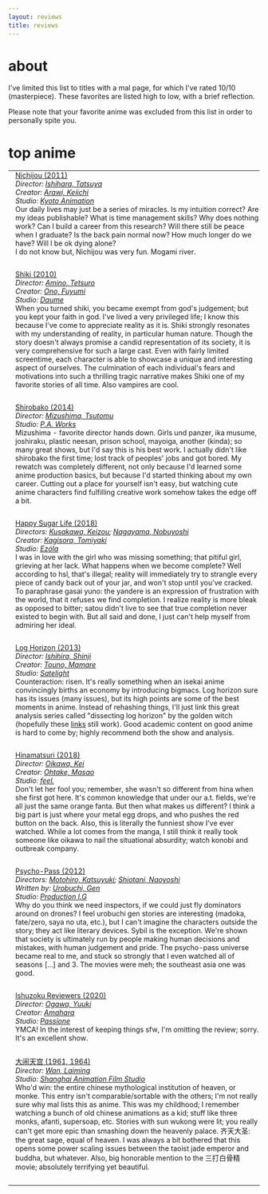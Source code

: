 ```yaml
---
layout: reviews
title: reviews
---
```



# about

<!-- Is atla an anime? invincible? bojack horseman? adventure time? arknights? muse dash? <a href='https://steamcommunity.com/workshop/filedetails/?id=756755380'>ck2</a>? -->

I've limited this list to titles with a mal page, for which I've rated 10/10 (masterpiece).  These favorites are listed high to low, with a brief reflection.

<!-- Entries ending with (\*) indicate that I'm incredibly dissatisfied with what I've written, but don't have time to do the show justice. -->

Please note that your favorite anime was excluded from this list in order to personally spite you.


# top anime

<style>
.pad_show_thumbs {
    /*top right bottom left*/
    padding: 0em 0em 2em 0em;
}
.pad_reviews {
    /*top right bottom left*/
    padding: 0em 0em 2em 1em;
    width: 100%;
}
</style>
<table cellspacing='0' cellpadding='0' border='0'>
<tbody>
<tr>
    <td class=pad_show_thumbs>
        <img src='/assets/img/shows/nichijou.webp' class='thumbnail-big'>
    </td>
    <td class=pad_reviews>
        <a href='https://myanimelist.net/anime/10165/Nichijou' class=darktext>Nichijou (2011)</a>
        <br>
        <i class=darktext>
            Director: <a href='https://myanimelist.net/people/5055/Tatsuya_Ishihara'>Ishihara, Tatsuya</a>
            <br>
            Creator: <a href='https://myanimelist.net/people/3504/Keiichi_Arawi'>Arawi, Keiichi</a>
            <br>
            Studio: <a href='https://myanimelist.net/anime/producer/2/Kyoto_Animation'>Kyoto Animation</a>
        </i>
        <br>
        <label class=darktext>
            Our daily lives may just be a series of miracles.
        </label>
        <!-- <br> -->
        Is my intuition correct?  Are my ideas publishable?
        What is time management skills?
        Why does nothing work?
        Can I build a career from this research?
        Will there still be peace when I graduate?
        Is the back pain normal now?
        How much longer do we have?
        Will I be ok dying alone?
        <br>
        I do not know but, Nichijou was very fun.  Mogami river.
    </td>
</tr>
<tr>
    <td class=pad_show_thumbs>
        <img src='/assets/img/shows/shiki.webp' class='thumbnail-big'>
    </td>
    <td class=pad_reviews>
        <a href='https://myanimelist.net/anime/7724/Shiki' class=darktext>Shiki (2010)</a>
        <br>
        <i class=darktext>
            Director: <a href='https://myanimelist.net/people/9826/Tetsuro_Amino'>Amino, Tetsuro</a>
            <br>
            Creator: <a href='https://myanimelist.net/people/2723/Fuyumi_Ono'>Ono, Fuyumi</a>
            <br>
            Studio: <a href='https://myanimelist.net/anime/producer/39/Daume'>Daume</a>
        </i>
        <br>
        <label class=darktext>
            When you turned shiki, you became exempt from god's judgement; but you kept your faith in god.
        </label>
        <!-- <br> -->
        <!-- I used to look down on moral arguments; they seemed terribly inconsistent as a basis for justifying behavior.  Here's the funny thing though: "justification for behavior should be consistent" is a moral argument.  I eventually just accepted that people simply act on their own values.  Quite straightforward when you say it out loud, but it's hard to find good works that express this concept well; aside from shiki, I haven't seen any anime that nails it. -->
        I've lived a very privileged life; I know this because I've come to appreciate reality as it is.  Shiki strongly resonates with my understanding of reality, in particular human nature.  Though the story doesn't always promise a candid representation of its society, it is very comprehensive for such a large cast.  Even with fairly limited screentime, each character is able to showcase a unique and interesting aspect of ourselves.  The culmination of each individual's fears and motivations into such a thrilling tragic narrative makes Shiki one of my favorite stories of all time.  Also vampires are cool.
        <!-- <br>* -->
    </td>
</tr>
<tr>
    <td class=pad_show_thumbs>
        <img src='/assets/img/shows/shirobako.webp' class='thumbnail-big'>
    </td>
    <td class=pad_reviews>
        <a href='https://myanimelist.net/anime/25835/Shirobako' class=darktext>Shirobako (2014)</a>
        <br>
        <i class=darktext>
            Director: <a href='https://myanimelist.net/people/9552/Tsutomu_Mizushima'>Mizushima, Tsutomu</a>
            <br>
            Studio: <a href='https://myanimelist.net/anime/producer/132/PA_Works'>P.A. Works</a>
        </i>
        <br>
        <label class=darktext>
            Mizushima - favorite director hands down.
        </label>
        <!-- <br> -->
        Girls und panzer, ika musume, joshiraku, plastic neesan, prison school, mayoiga, another (kinda); so many great shows, but I'd say this is his best work.  I actually didn't like shirobako the first time; lost track of peoples' jobs and got bored.  My rewatch was completely different, not only because I'd learned some anime production basics, but because I'd started thinking about my own career.  Cutting out a place for yourself isn't easy, but watching cute anime characters find fulfilling creative work somehow takes the edge off a bit. <!-- <br>* -->
    </td>
</tr>
<tr>
    <td class=pad_show_thumbs>
        <img src='/assets/img/shows/happy_sugar_life.webp' class='thumbnail-big'>
    </td>
    <td class=pad_reviews>
        <a href='https://myanimelist.net/anime/37517/Happy_Sugar_Life' class=darktext>Happy Sugar Life (2018)</a>
        <br>
        <i class=darktext>
            Directors: <a href='https://myanimelist.net/people/12655/Keizou_Kusakawa'>Kusakawa, Keizou</a>; <a href='https://myanimelist.net/people/47948/Nobuyoshi_Nagayama'>Nagayama, Nobuyoshi</a>
            <br>
            Creator: <a href='https://myanimelist.net/people/13563/Tomiyaki_Kagisora'>Kagisora, Tomiyaki</a>
            <br>
            Studio: <a href='https://myanimelist.net/anime/producer/1864/Ez%CF%8Cla'>Ezόla</a>
        </i>
        <br>
        <label class=darktext>
            I was in love with the girl who was missing something; that pitiful girl, grieving at her lack.
        </label>
        <!-- <br> -->
        <!-- Honestly, I don't know why I like hsl.  It's engaging and well-produced, but this doesn't make it special.  Unlike the other 10/10s there's no thesis that really satisfies me, yet I'm still compelled to put it high on my list.  This has been on my mind for years, but I still can't figure it out; maybe there's just something wrong with me.  I wanted to write something more meaningful, but for now all I can say is that it's a good story about finding utter completeness. -->
        What happens when we become complete?  Well according to hsl, that's illegal; reality will immediately try to strangle every piece of candy back out of your jar, and won't stop until you've cracked.  To paraphrase gasai yuno: the yandere is an expression of frustration with the world, that it refuses we find completion.  I realize reality is more bleak as opposed to bitter; satou didn't live to see that true completion never existed to begin with.  But all said and done, I just can't help myself from admiring her ideal.
        <!-- <br>* -->
    </td>
</tr>
<tr>
    <td class=pad_show_thumbs>
        <img src='/assets/img/shows/log_horizon.webp' class='thumbnail-big'>
    </td>
    <td class=pad_reviews>
        <a href='https://myanimelist.net/anime/17265/Log_Horizon' class=darktext>Log Horizon (2013)</a>
        <br>
        <i class=darktext>
            Director: <a href='https://myanimelist.net/people/8743/Shinji_Ishihira'>Ishihira, Shinji</a>
            <br>
            Creator: <a href='https://myanimelist.net/people/13135/Mamare_Touno'>Touno, Mamare</a>
            <br>
            Studio: <a href='https://myanimelist.net/anime/producer/41/Satelight'>Satelight</a>
        </i>
        <br>
        <label class=darktext>
            Counteraction: risen.
        </label>
        <!-- <br> -->
        It's really something when an isekai anime convincingly births an economy by introducing bigmacs.  Log horizon sure has its issues (many issues), but its high points are some of the best moments in anime.  Instead of rehashing things, I'll just link this great analysis series called "dissecting log horizon" by the golden witch (hopefully these <a href="https://youtube.com/playlist?list=PLdOsb-MYEc0HUfrzXw2ZukWWYQD7x6ia8">links</a> still work).  Good academic content on good anime is hard to come by; highly recommend both the show and analysis. <!-- <br>* -->
    </td>
</tr>
<tr>
    <td class=pad_show_thumbs>
        <img src='/assets/img/shows/hinamatsuri.webp' class='thumbnail-big'>
    </td>
    <td class=pad_reviews>
        <a href='https://myanimelist.net/anime/36296/Hinamatsuri_TV' class=darktext>Hinamatsuri (2018)</a>
        <br>
        <i class=darktext>
            Director: <a href='https://myanimelist.net/people/10140/Kei_Oikawa'>Oikawa, Kei</a>
            <br>
            Creator: <a href='https://myanimelist.net/people/16607/Masao_Ohtake'>Ohtake, Masao</a>
            <br>
            Studio: <a href='https://myanimelist.net/anime/producer/91/feel'>feel.</a>
        </i>
        <br>
        <label class=darktext>
            Don't let her fool you; remember, she wasn't so different from hina when she first got here.
        </label>
        <!-- <br> -->
        It's common knowledge that under our a.t. fields, we're all just the same orange fanta. But then what makes us different?  I think a big part is just where your metal egg drops, and who pushes the red button on the back. Also, this is literally the funniest show I've ever watched.  While a lot comes from the manga, I still think it really took someone like oikawa to nail the situational absurdity; watch konobi and outbreak company.
    </td>
</tr>
<tr>
    <td class=pad_show_thumbs>
        <img src='/assets/img/shows/psycho_pass.webp' class='thumbnail-big'>
    </td>
    <td class=pad_reviews>
        <a href='https://myanimelist.net/anime/13601/Psycho-Pass' class=darktext>Psycho-Pass (2012)</a>
        <br>
        <i class=darktext>
            Directors: <a href='https://myanimelist.net/people/19910/Katsuyuki_Motohiro'>Motohiro, Katsuyuki</a>; <a href='https://myanimelist.net/people/15235/Naoyoshi_Shiotani'>Shiotani, Naoyoshi</a>
            <br>
            Written by: <a href='https://myanimelist.net/people/10308/Gen_Urobuchi'>Urobuchi, Gen</a>
            <br>
            Studio: <a href='https://myanimelist.net/anime/producer/10/Production_IG'>Production I.G</a>
        </i>
        <br>
        <label class=darktext>
            Why do you think we need inspectors, if we could just fly dominators around on drones?
        </label>
        <!-- <br> -->
        I feel urobuchi gen stories are interesting (madoka, fate/zero, saya no uta, etc.), but I can't imagine the characters outside the story; they act like literary devices.  Sybil is the exception.  We're shown that society is ultimately run by people making human decisions and mistakes, with human judgement and pride.  The psycho-pass universe became real to me, and stuck so strongly that I even watched all of seasons [...] and 3.  The movies were meh; the southeast asia one was good.
    </td>
</tr>
<tr>
    <td class=pad_show_thumbs>
        <img src='/assets/img/shows/ishuzoku_reviewers.webp' class='thumbnail-big'>
    </td>
    <td class=pad_reviews>
        <a href='https://myanimelist.net/anime/40010/Ishuzoku_Reviewers' class=darktext>Ishuzoku Reviewers (2020)</a>
        <br>
        <i class=darktext>
            Director: <a href='https://myanimelist.net/people/39649/Yuuki_Ogawa'>Ogawa, Yuuki</a>
            <br>
            Creator: <a href='https://myanimelist.net/people/46675/Amahara'>Amahara</a>
            <br>
            Studio: <a href='https://myanimelist.net/anime/producer/911/Passione'>Passione</a>
        </i>
        <br>
        <label class=darktext>
            YMCA!
        </label>
        <!-- <br> -->
        In the interest of keeping things sfw, I'm omitting the review; sorry.  It's an excellent show. <!-- <br>* -->
    </td>
</tr>
<tr>
    <td class=pad_show_thumbs>
        <img src='/assets/img/shows/da_nao_tiangong.webp' class='thumbnail-big'>
    </td>
    <td class=pad_reviews>
        <a href='https://en.wikipedia.org/wiki/Havoc_in_Heaven' class=darktext>大闹天宫 (1961, 1964)</a>
        <br>
        <i class=darktext>
            Director: <a href='https://en.wikipedia.org/wiki/Wan_Laiming'>Wan, Laiming</a>
            <br>
            Studio: <a href='https://en.wikipedia.org/wiki/Shanghai_Animation_Film_Studio'>Shanghai Animation Film Studio</a>
        </i>
        <br>
        <label class=darktext>
            Who'd win: the entire chinese mythological institution of heaven, or monke.
        </label>
        <!-- <br> -->
        This entry isn't comparable/sortable with the others; I'm not really sure why mal lists this as anime.  This was my childhood; I remember watching a bunch of old chinese animations as a kid; stuff like three monks, afanti, supersoap, etc. Stories with sun wukong were lit; you really can't get more epic than smashing down the heavenly palace.
        齐天大圣: the great sage, equal of heaven.  I was always a bit bothered that this opens some power scaling issues between the taoist jade emperor and buddha, but whatever. Also, big honorable mention to the 三打白骨精 movie; absolutely terrifying yet beautiful.
    </td>
</tr>
</tbody>
</table>



